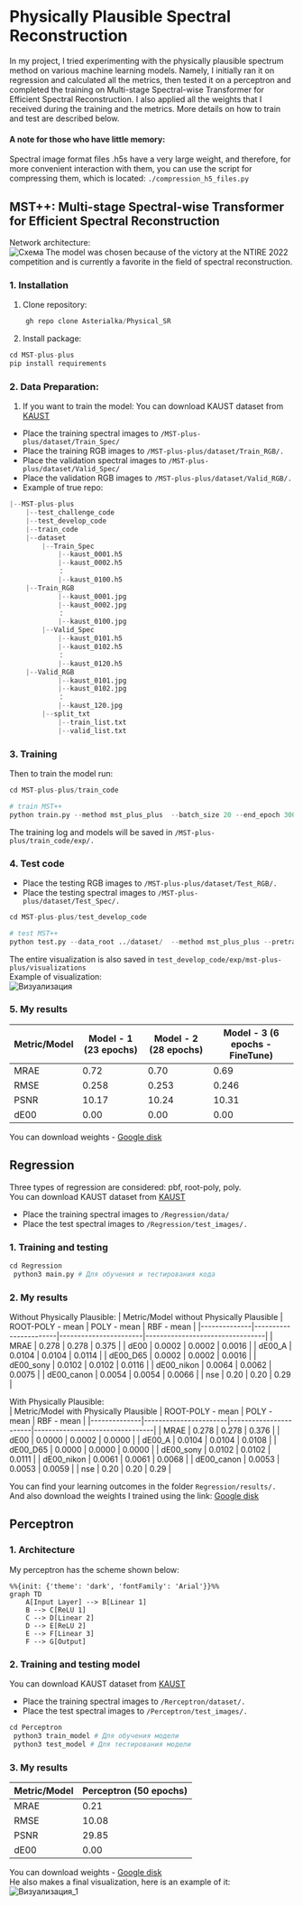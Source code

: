 # Physically Plausible Spectral Reconstruction
In my project, I tried experimenting with the physically plausible spectrum method on various machine learning models. 
Namely, I initially ran it on regression and calculated all the metrics, then tested it on a perceptron and completed the training on Multi-stage Spectral-wise Transformer for Efficient Spectral Reconstruction. 
I also applied all the weights that I received during the training and the metrics. More details on how to train and test are described below.
#### A note for those who have little memory:
Spectral image format files .h5s have a very large weight, and therefore, for more convenient interaction with them, you can use the script for compressing them, which is located: `./compression_h5_files.py`
## MST++: Multi-stage Spectral-wise Transformer for Efficient Spectral Reconstruction
Network architecture:  
![Схема](images/MST.png)
The model was chosen because of the victory at the NTIRE 2022 competition and is currently a favorite in the field of spectral reconstruction.
### 1. Installation
1. Clone repository:
```python
    gh repo clone Asterialka/Physical_SR
```
2. Install package:
```python
cd MST-plus-plus
pip install requirements
```
### 2. Data Preparation:
1. If you want to train the model:
You can download KAUST dataset from [KAUST](https://repository.kaust.edu.sa/items/891485b4-11d2-4dfc-a4a6-69a4912c05f1)  
- Place the training spectral images to `/MST-plus-plus/dataset/Train_Spec/`  
- Place the training RGB images to `/MST-plus-plus/dataset/Train_RGB/.`
- Place the validation spectral images to `/MST-plus-plus/dataset/Valid_Spec/`  
- Place the validation RGB images to `/MST-plus-plus/dataset/Valid_RGB/.`  
- Example of true repo:
```python
|--MST-plus-plus
    |--test_challenge_code
    |--test_develop_code
    |--train_code  
    |--dataset 
        |--Train_Spec
            |--kaust_0001.h5
            |--kaust_0002.h5
            ： 
            |--kaust_0100.h5
  	|--Train_RGB
            |--kaust_0001.jpg
            |--kaust_0002.jpg
            ： 
            |--kaust_0100.jpg
        |--Valid_Spec
            |--kaust_0101.h5
            |--kaust_0102.h5
            ： 
            |--kaust_0120.h5
  	|--Valid_RGB
            |--kaust_0101.jpg
            |--kaust_0102.jpg
            ： 
            |--kaust_120.jpg
        |--split_txt
            |--train_list.txt
            |--valid_list.txt
```
### 3. Training
Then to train the model run:
```python
cd MST-plus-plus/train_code

# train MST++
python train.py --method mst_plus_plus  --batch_size 20 --end_epoch 300 --init_lr 4e-4 --outf ./exp/mst_plus_plus/ --data_root ../dataset/  --patch_size 128 --stride 8  --gpu_id 0

```
The training log and models will be saved in `/MST-plus-plus/train_code/exp/.`
### 4. Test code
- Place the testing RGB images to `/MST-plus-plus/dataset/Test_RGB/.`
- Place the testing spectral images to `/MST-plus-plus/dataset/Test_Spec/.`
```python
cd MST-plus-plus/test_develop_code

# test MST++
python test.py --data_root ../dataset/  --method mst_plus_plus --pretrained_model_path ./model_zoo/mst_plus_plus.pth --outf ./exp/mst_plus_plus/  --gpu_id 0
```
The entire visualization is also saved in `test_develop_code/exp/mst-plus-plus/visualizations`  
Example of visualization:  
![Визуализация](images/example_of_visualizations.png)
### 5. My results

| Metric/Model | Model - 1 (23 epochs) | Model - 2 (28 epochs) | Model - 3 (6 epochs - FineTune) |
|--------------|-----------------------|-----------------------|---------------------------------|
| MRAE         | 0.72                  | 0.70                  | 0.69                           |
| RMSE         | 0.258                 | 0.253                 | 0.246                          |
| PSNR         | 10.17                 | 10.24                 | 10.31                          |
| dE00         | 0.00                  | 0.00                  | 0.00                           |

You can download weights - [Google disk](https://drive.google.com/drive/folders/1bxsLFpo2agqBbm_xM2_MgAsJqg5kpmVj?usp=sharing)
## Regression
Three types of regression are considered: pbf, root-poly, poly.  
You can download KAUST dataset from [KAUST](https://repository.kaust.edu.sa/items/891485b4-11d2-4dfc-a4a6-69a4912c05f1)  
- Place the training spectral images to `/Regression/data/`  
- Place the test spectral images to `/Regression/test_images/.`  
### 1. Training and testing
```python
cd Regression 
 python3 main.py # Для обучения и тестирования кода
```
### 2. My results
Without Physically Plausible: 
| Metric/Model without Physically Plausible | ROOT-POLY - mean | POLY - mean | RBF - mean |
|--------------|-----------------------|-----------------------|---------------------------------|
| MRAE         | 0.278                  | 0.278                  | 0.375                           |
| dE00         | 0.0002                | 0.0002                 | 0.0016                          |
| dE00_A         | 0.0104                 | 0.0104                 | 0.0114                          |
| dE00_D65         | 0.0002                  | 0.0002                  | 0.0016                           |
| dE00_sony         | 0.0102                  | 0.0102                  | 0.0116                           |
| dE00_nikon         | 0.0064                  | 0.0062                  | 0.0075                           |
| dE00_canon         | 0.0054                  | 0.0054                  | 0.0066                           |
| nse        | 0.20                  | 0.20                  | 0.29                           |

With Physically Plausible:  
| Metric/Model with Physically Plausible | ROOT-POLY - mean | POLY - mean | RBF - mean |
|--------------|-----------------------|-----------------------|---------------------------------|
| MRAE         | 0.278                  | 0.278                  | 0.376                           |
| dE00         | 0.0000                | 0.0002                 | 0.0000                          |
| dE00_A         | 0.0104                 | 0.0104                 | 0.0108                          |
| dE00_D65         | 0.0000                  | 0.0000                  | 0.0000                           |
| dE00_sony         | 0.0102                  | 0.0102                  | 0.0111                           |
| dE00_nikon         | 0.0061                  | 0.0061                  | 0.0068                           |
| dE00_canon         | 0.0053                  | 0.0053                  | 0.0059                           |
| nse        | 0.20                  | 0.20                  | 0.29                           |

You can find your learning outcomes in the folder `Regression/results/.`  
And also download the weights I trained using the link: [Google disk](https://drive.google.com/drive/folders/1I9KrseAVy11SaIQ8tHVo_ygF-ZnAfwBd?usp=sharing) 

## Perceptron
### 1. Architecture
My perceptron has the scheme shown below:  
```mermaid
%%{init: {'theme': 'dark', 'fontFamily': 'Arial'}}%%
graph TD
    A[Input Layer] --> B[Linear 1]
    B --> C[ReLU 1]
    C --> D[Linear 2]
    D --> E[ReLU 2]
    E --> F[Linear 3]
    F --> G[Output]
```
### 2. Training and testing model
You can download KAUST dataset from [KAUST](https://repository.kaust.edu.sa/items/891485b4-11d2-4dfc-a4a6-69a4912c05f1)  
- Place the training spectral images to `/Rerceptron/dataset/.`  
- Place the test spectral images to `/Perceptron/test_images/.`
```python
cd Perceptron 
 python3 train_model # Для обучения модели
 python3 test_model # Для тестирования модели
```
### 3. My results
| Metric/Model | Perceptron (50 epochs) |
| ----------- | ----------- |
| MRAE    | 0.21   |
| RMSE    | 10.08   |
| PSNR    | 29.85   |
| dE00    | 0.00  |

You can download weights - [Google disk](https://drive.google.com/file/d/1kpivekMCcjcqcJwKVYexmUUC_0s6G8Oh/view?usp=sharing)  
He also makes a final visualization, here is an example of it:  
![Визуализация_1](images/example_perceptron.jpg)
